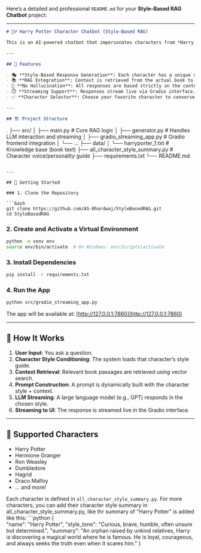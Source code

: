 Here’s a detailed and professional `README.md` for your **Style-Based RAG Chatbot** project:

---

```markdown
# 🧙‍♂️ Harry Potter Character Chatbot (Style-Based RAG)

This is an AI-powered chatbot that impersonates characters from *Harry Potter and the Sorcerer's Stone*, powered by Retrieval-Augmented Generation (RAG) and style conditioning. You can chat with characters like Harry, Hermione, Dumbledore, and more — and each response reflects their unique voice and personality.

---

## 🔮 Features

- 🎭 **Style-Based Response Generation**: Each character has a unique speaking style.
- 📚 **RAG Integration**: Context is retrieved from the actual book to ground answers.
- 📜 **No Hallucination**: All responses are based strictly on the content of the book.
- ⏱️ **Streaming Support**: Responses stream live via Gradio interface.
- ✅ **Character Selector**: Choose your favorite character to converse with.

---

## 🏗️ Project Structure

```

.
├── src/
│   ├── main.py                     # Core RAG logic
│   ├── generator.py                # Handles LLM interaction and streaming
│   ├── gradio\_streaming\_app.py     # Gradio frontend integration
│   └── ...
├── data/
│   └── harryporter\_1.txt           # Knowledge base (book text)
├── all\_character\_style\_summary.py  # Character voice/personality guide
├── requirements.txt
└── README.md

````

---

## 🚀 Getting Started

### 1. Clone the Repository

```bash
git clone https://github.com/AS-Bhardwaj/StyleBasedRAG.git
cd StyleBasedRAG
````

### 2. Create and Activate a Virtual Environment

```bash
python -m venv env
source env/bin/activate  # On Windows: env\Scripts\activate
```

### 3. Install Dependencies

```bash
pip install -r requirements.txt
```

### 4. Run the App

```bash
python src/gradio_streaming_app.py
```

The app will be available at: [http://127.0.0.1:7860](http://127.0.0.1:7860)

---

## 🧠 How It Works

1. **User Input**: You ask a question.
2. **Character Style Conditioning**: The system loads that character’s style guide.
3. **Context Retrieval**: Relevant book passages are retrieved using vector search.
4. **Prompt Construction**: A prompt is dynamically built with the character style + context.
5. **LLM Streaming**: A large language model (e.g., GPT) responds in the chosen style.
6. **Streaming to UI**: The response is streamed live in the Gradio interface.

---

## 👥 Supported Characters

* Harry Potter
* Hermione Granger
* Ron Weasley
* Dumbledore
* Hagrid
* Draco Malfoy
* ... and more!

Each character is defined in `all_character_style_summary.py`.
For more characters, you can add their character style summary in all_character_style_summary.py, like thr summary of "Harry Potter" is added like this: 
    ```python
    {   
        "name": "Harry Potter",
        "style_tone": "Curious, brave, humble, often unsure but determined.",
        "summary": "An orphan raised by unkind relatives, Harry is discovering a magical world where he is famous. He is loyal, courageous, and always seeks the truth even when it scares him."
    }
    
```
